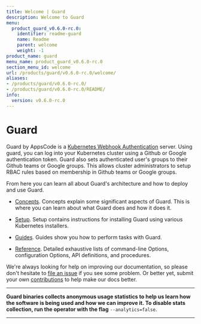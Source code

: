 ```yaml
---
title: Welcome | Guard
description: Welcome to Guard
menu:
  product_guard_v0.6.0-rc.0:
    identifier: readme-guard
    name: Readme
    parent: welcome
    weight: -1
product_name: guard
menu_name: product_guard_v0.6.0-rc.0
section_menu_id: welcome
url: /products/guard/v0.6.0-rc.0/welcome/
aliases:
- /products/guard/v0.6.0-rc.0/
- /products/guard/v0.6.0-rc.0/README/
info:
  version: v0.6.0-rc.0
---
```


# Guard

Guard by AppsCode is a [Kubernetes Webhook Authentication](https://kubernetes.io/docs/admin/authentication/#webhook-token-authentication) server. Using guard, you can log into your Kubernetes cluster using a Github or Google authentication token. Guard also sets authenticated user's groups to their Github teams or Google groups. This allows cluster administrators to setup RBAC rules based on membership in Github teams or Google groups.

From here you can learn all about Guard's architecture and how to deploy and use Guard.

- [Concepts](/products/guard/v0.6.0-rc.0/concepts/). Concepts explain some significant aspects of Guard. This is where you can learn about what Guard does and how it does it.

- [Setup](/products/guard/v0.6.0-rc.0/setup/). Setup contains instructions for installing Guard using various Kubernetes installers.

- [Guides](/products/guard/v0.6.0-rc.0/guides/). Guides show you how to perform tasks with Guard.

- [Reference](/products/guard/v0.6.0-rc.0/reference/). Detailed exhaustive lists of
command-line Options, configuration Options, API definitions, and procedures.

We're always looking for help on improving our documentation, so please don't hesitate to [file an issue](https://github.com/appscode/guard/issues/new) if you see some problem. Or better yet, submit your own [contributions](/products/guard/v0.6.0-rc.0/CONTRIBUTING) to help
make our docs better.

---

**Guard binaries collects anonymous usage statistics to help us learn how the software is being used and how we can improve it. To disable stats collection, run the operator with the flag** `--analytics=false`.

---
